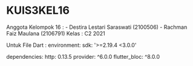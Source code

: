 # KUIS3KEL16
Anggota Kelompok 16 : - Destira Lestari Saraswati (2100506) 
                      - Rachman Faiz Maulana (2106791) 
Kelas               : C2 2021

Untuk File Dart :
environment:
  sdk: '>=2.19.4 <3.0.0'
  
  dependencies:
  http: 0.13.5
  provider: ^6.0.0
  flutter_bloc: ^8.0.0

